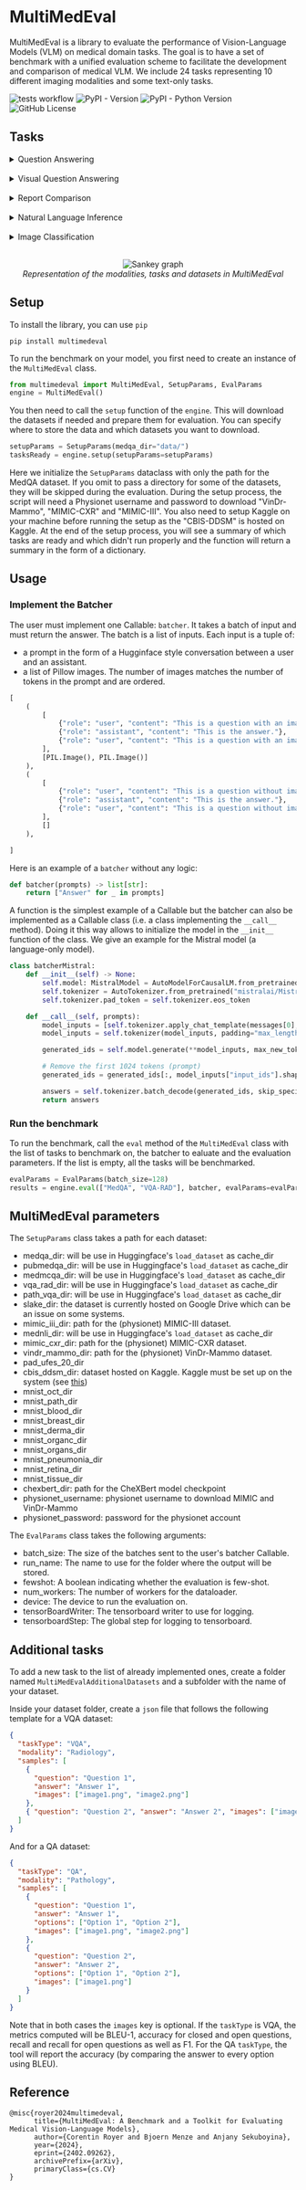 # MultiMedEval

MultiMedEval is a library to evaluate the performance of Vision-Language Models (VLM) on medical domain tasks. The goal is to have a set of benchmark with a unified evaluation scheme to facilitate the development and comparison of medical VLM.
We include 24 tasks representing 10 different imaging modalities and some text-only tasks.

![tests workflow](https://github.com/corentin-ryr/MultiMedEval/actions/workflows/python-tests.yml/badge.svg) ![PyPI - Version](https://img.shields.io/pypi/v/multimedeval) ![PyPI - Python Version](https://img.shields.io/pypi/pyversions/multimedeval) ![GitHub License](https://img.shields.io/github/license/corentin-ryr/MultiMedEval)

## Tasks

<details>
  <summary>Question Answering</summary>

| Task     | Description                                            | Modality         | Size |
| -------- | ------------------------------------------------------ | ---------------- | ---- |
| MedQA    | Multiple choice questions on general medical knowledge | General medicine | 1273 |
| PubMedQA | Yes/no/maybe questions based on PubMed paper abstracts | General medicine | 500  |
| MedMCQA  | Multiple choice questions on general medical knowledge | General medicine | 4183 |

</details>

</br>

<details>
  <summary>Visual Question Answering</summary>

| Task     | Description                              | Modality  | Size |
| -------- | ---------------------------------------- | --------- | ---- |
| VQA-RAD  | Open ended questions on radiology images | X-ray     | 451  |
| Path-VQA | Open ended questions on pathology images | Pathology | 6719 |
| SLAKE    | Open ended questions on radiology images | X-ray     | 1061 |

</details>

</br>

<details>
  <summary>Report Comparison</summary>

| Task                       | Description                                                                       | Modality    | Size  |
| -------------------------- | --------------------------------------------------------------------------------- | ----------- | ----- |
| MIMIC-CXR-ReportGeneration | Generation of finding sections of radiology reports based on the radiology images | Chest X-ray | 2347  |
| MIMIC-III                  | Summarization of radiology reports                                                | Text        | 13054 |

</details>

</br>

<details>
  <summary>Natural Language Inference</summary>

| Task   | Description                                      | Modality         | Size |
| ------ | ------------------------------------------------ | ---------------- | ---- |
| MedNLI | Natural Language Inference on medical sentences. | General medicine | 1422 |

</details>

</br>

<details>
  <summary>Image Classification</summary>

| Task                          | Description                                                                                                   | Modality      | Size  |
| ----------------------------- | ------------------------------------------------------------------------------------------------------------- | ------------- | ----- |
| MIMIC-CXR-ImageClassification | Classification of radiology images into 5 diseases                                                            | Chest X-ray   | 5159  |
| VinDr-Mammo                   | Classification of mammography images into 5 BIRADS levels                                                     | Mammography   | 429   |
| Pad-UFES-20                   | Classification of skin lesion images into 7 diseases                                                          | Dermatology   | 2298  |
| CBIS-DDSM-Mass                | Classification of masses in mammography images into "benign", "malignant" or "benign without callback"        | Mammography   | 378   |
| CBIS-DDSM-Calcification       | Classification of calcification in mammography images into "benign", "malignant" or "benign without callback" | Mammography   | 326   |
| MNIST-Oct                     | Image classification of Optical coherence tomography of the retine                                            | OCT           | 1000  |
| MNIST-Path                    | Image classification of pathology image                                                                       | Pathology     | 7180  |
| MNIST-Blood                   | Image classification of blood cell seen through a microscope                                                  | Microscopy    | 3421  |
| MNIST-Breast                  | Image classification of mammography                                                                           | Mammography   | 156   |
| MNIST-Derma                   | Image classification of skin deffect images                                                                   | Dermatology   | 2005  |
| MNIST-OrganC                  | Image classification of abdominal CT scan                                                                     | CT            | 8216  |
| MNIST-OrganS                  | Image classification of abdominal CT scan                                                                     | CT            | 8827  |
| MNIST-Pneumonia               | Image classification of chest X-Rays                                                                          | X-Ray         | 624   |
| MNIST-Retina                  | Image classification of the retina taken with a fondus camera                                                 | Fondus Camera | 400   |
| MNIST-Tissue                  | Image classification of kidney cortex seen through a microscope                                               | Microscopy    | 12820 |

</details>

</br>

<p align="center">
    <img src="figures/sankey.png" alt="Sankey graph">
    <br>
    <em>Representation of the modalities, tasks and datasets in MultiMedEval</em>
</p>

## Setup

To install the library, you can use `pip`

```console
pip install multimedeval
```

To run the benchmark on your model, you first need to create an instance of the `MultiMedEval` class.

```python
from multimedeval import MultiMedEval, SetupParams, EvalParams
engine = MultiMedEval()
```

You then need to call the `setup` function of the `engine`. This will download the datasets if needed and prepare them for evaluation. You can specify where to store the data and which datasets you want to download.

```python
setupParams = SetupParams(medqa_dir="data/")
tasksReady = engine.setup(setupParams=setupParams)
```

Here we initialize the `SetupParams` dataclass with only the path for the MedQA dataset. If you omit to pass a directory for some of the datasets, they will be skipped during the evaluation. During the setup process, the script will need a Physionet username and password to download "VinDr-Mammo", "MIMIC-CXR" and "MIMIC-III". You also need to setup Kaggle on your machine before running the setup as the "CBIS-DDSM" is hosted on Kaggle. At the end of the setup process, you will see a summary of which tasks are ready and which didn't run properly and the function will return a summary in the form of a dictionary.

## Usage

### Implement the Batcher

The user must implement one Callable: `batcher`. It takes a batch of input and must return the answer.
The batch is a list of inputs.
Each input is a tuple of:

- a prompt in the form of a Hugginface style conversation between a user and an assistant.
- a list of Pillow images. The number of images matches the number of <img> tokens in the prompt and are ordered.

```python
[
    (
        [
            {"role": "user", "content": "This is a question with an image <img>."},
            {"role": "assistant", "content": "This is the answer."},
            {"role": "user", "content": "This is a question with an image <img>."},
        ],
        [PIL.Image(), PIL.Image()]
    ),
    (
        [
            {"role": "user", "content": "This is a question without images."},
            {"role": "assistant", "content": "This is the answer."},
            {"role": "user", "content": "This is a question without images."},
        ],
        []
    ),

]
```

Here is an example of a `batcher` without any logic:

```python
def batcher(prompts) -> list[str]:
    return ["Answer" for _ in prompts]
```

A function is the simplest example of a Callable but the batcher can also be implemented as a Callable class (i.e. a class implementing the `__call__` method). Doing it this way allows to initialize the model in the `__init__` function of the class. We give an example for the Mistral model (a language-only model).

```python
class batcherMistral:
    def __init__(self) -> None:
        self.model: MistralModel = AutoModelForCausalLM.from_pretrained("mistralai/Mistral-7B-Instruct-v0.1")
        self.tokenizer = AutoTokenizer.from_pretrained("mistralai/Mistral-7B-Instruct-v0.1")
        self.tokenizer.pad_token = self.tokenizer.eos_token

    def __call__(self, prompts):
        model_inputs = [self.tokenizer.apply_chat_template(messages[0], return_tensors="pt", tokenize=False) for messages in prompts]
        model_inputs = self.tokenizer(model_inputs, padding="max_length", truncation=True, max_length=1024, return_tensors="pt")

        generated_ids = self.model.generate(**model_inputs, max_new_tokens=200, do_sample=True, pad_token_id=self.tokenizer.pad_token_id)

        # Remove the first 1024 tokens (prompt)
        generated_ids = generated_ids[:, model_inputs["input_ids"].shape[1] :]

        answers = self.tokenizer.batch_decode(generated_ids, skip_special_tokens=True)
        return answers
```

### Run the benchmark

To run the benchmark, call the `eval` method of the `MultiMedEval` class with the list of tasks to benchmark on, the batcher to ealuate and the evaluation parameters. If the list is empty, all the tasks will be benchmarked.

```python
evalParams = EvalParams(batch_size=128)
results = engine.eval(["MedQA", "VQA-RAD"], batcher, evalParams=evalParams)
```

## MultiMedEval parameters

The `SetupParams` class takes a path for each dataset:

- medqa_dir: will be use in Huggingface's `load_dataset` as cache_dir
- pubmedqa_dir: will be use in Huggingface's `load_dataset` as cache_dir
- medmcqa_dir: will be use in Huggingface's `load_dataset` as cache_dir
- vqa_rad_dir: will be use in Huggingface's `load_dataset` as cache_dir
- path_vqa_dir: will be use in Huggingface's `load_dataset` as cache_dir
- slake_dir: the dataset is currently hosted on Google Drive which can be an issue on some systems.
- mimic_iii_dir: path for the (physionet) MIMIC-III dataset.
- mednli_dir: will be use in Huggingface's `load_dataset` as cache_dir
- mimic_cxr_dir: path for the (physionet) MIMIC-CXR dataset.
- vindr_mammo_dir: path for the (physionet) VinDr-Mammo dataset.
- pad_ufes_20_dir
- cbis_ddsm_dir: dataset hosted on Kaggle. Kaggle must be set up on the system (see [this](https://www.kaggle.com/docs/api#getting-started-installation-&-authentication))
- mnist_oct_dir
- mnist_path_dir
- mnist_blood_dir
- mnist_breast_dir
- mnist_derma_dir
- mnist_organc_dir
- mnist_organs_dir
- mnist_pneumonia_dir
- mnist_retina_dir
- mnist_tissue_dir
- chexbert_dir: path for the CheXBert model checkpoint
- physionet_username: physionet username to download MIMIC and VinDr-Mammo
- physionet_password: password for the physionet account

The `EvalParams` class takes the following arguments:

- batch_size: The size of the batches sent to the user's batcher Callable.
- run_name: The name to use for the folder where the output will be stored.
- fewshot: A boolean indicating whether the evaluation is few-shot.
- num_workers: The number of workers for the dataloader.
- device: The device to run the evaluation on.
- tensorBoardWriter: The tensorboard writer to use for logging.
- tensorboardStep: The global step for logging to tensorboard.

## Additional tasks

To add a new task to the list of already implemented ones, create a folder named `MultiMedEvalAdditionalDatasets` and a subfolder with the name of your dataset.

Inside your dataset folder, create a `json` file that follows the following template for a VQA dataset:

```json
{
  "taskType": "VQA",
  "modality": "Radiology",
  "samples": [
    {
      "question": "Question 1",
      "answer": "Answer 1",
      "images": ["image1.png", "image2.png"]
    },
    { "question": "Question 2", "answer": "Answer 2", "images": ["image1.png"] }
  ]
}
```

And for a QA dataset:

```json
{
  "taskType": "QA",
  "modality": "Pathology",
  "samples": [
    {
      "question": "Question 1",
      "answer": "Answer 1",
      "options": ["Option 1", "Option 2"],
      "images": ["image1.png", "image2.png"]
    },
    {
      "question": "Question 2",
      "answer": "Answer 2",
      "options": ["Option 1", "Option 2"],
      "images": ["image1.png"]
    }
  ]
}
```

Note that in both cases the `images` key is optional. If the `taskType` is VQA, the metrics computed will be BLEU-1, accuracy for closed and open questions, recall and recall for open questions as well as F1. For the QA `taskType`, the tool will report the accuracy (by comparing the answer to every option using BLEU).

## Reference

```
@misc{royer2024multimedeval,
      title={MultiMedEval: A Benchmark and a Toolkit for Evaluating Medical Vision-Language Models},
      author={Corentin Royer and Bjoern Menze and Anjany Sekuboyina},
      year={2024},
      eprint={2402.09262},
      archivePrefix={arXiv},
      primaryClass={cs.CV}
}
```
